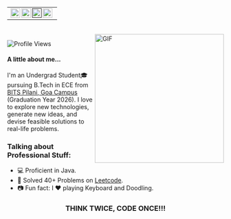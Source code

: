 <table>
    <tr>
    <td  align="center">
        <a href="https://www.linkedin.com/in/priyam47/">
        <img align="left" alt="Priyam | LinkdeIN" width="22px" src="https://cdn.imgbin.com/7/2/20/imgbin-linkedin-cuUL2VG2VGgyy8qC4LY4LWxvy.jpg" />
        </a>
        <a href="https://auth.geeksforgeeks.org/user/priyamagrawal2004">
        <img align="left" alt="Priyam | GeeksForGeeks" width="22px" src="https://media.geeksforgeeks.org/wp-content/cdn-uploads/20190710102234/download3.png" />
        </a>
        <a href="">
        <img align="left" alt="Priyam | Hackerrank" width="22px" src="https://upload.wikimedia.org/wikipedia/commons/4/40/HackerRank_Icon-1000px.png" />
        </a>
        </a>
         <a href="https://leetcode.com/priyam47/">
        <img align="left" alt="Priyam | LeetCode" width="22px" src="https://upload.wikimedia.org/wikipedia/commons/1/19/LeetCode_logo_black.png" />
        </a>
    </td>
    <tr>
</table>
<br>

<img align="right" alt="GIF" src="https://i.pinimg.com/originals/e4/26/70/e426702edf874b181aced1e2fa5c6cde.gif" height=300 width=300/>

![Profile Views](https://komarev.com/ghpvc/?username=shiv-am2608&color=4AB197&label=Profile+Views)
#### A little about me...  
I'm an Undergrad Student🎓 pursuing B.Tech in ECE from  [BITS Pilani, Goa Campus](https://www.bits-pilani.ac.in/goa/)  (Graduation Year 2026). I love to explore new technologies, generate new ideas, and devise feasible solutions to real-life problems.

### Talking about Professional Stuff:

- 💻 Proficient in Java.
- 🥅 Solved 40+ Problems on [Leetcode](https://leetcode.com/priyam47/).
- 📷 Fun fact: I ❤️ playing Keyboard and Doodling. 

<div align="center">

### THINK TWICE, CODE ONCE!!!

</div>
